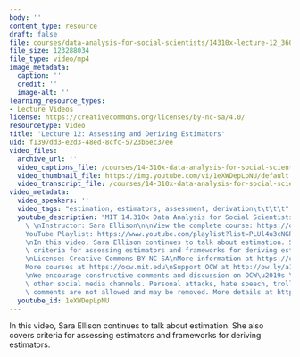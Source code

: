 ```yaml
---
body: ''
content_type: resource
draft: false
file: courses/data-analysis-for-social-scientists/14310x-lecture-12_360p_16_9.mp4
file_size: 123288034
file_type: video/mp4
image_metadata:
  caption: ''
  credit: ''
  image-alt: ''
learning_resource_types:
- Lecture Videos
license: https://creativecommons.org/licenses/by-nc-sa/4.0/
resourcetype: Video
title: 'Lecture 12: Assessing and Deriving Estimators'
uid: f1397dd3-e2d3-48ed-8cfc-5723b6ec37ee
video_files:
  archive_url: ''
  video_captions_file: /courses/14-310x-data-analysis-for-social-scientists-spring-2023/1PojOjDPcm1F7LClHqbLBH8ziL8VvWyeY_transcript.webvtt
  video_thumbnail_file: https://img.youtube.com/vi/1eXWDepLpNU/default.jpg
  video_transcript_file: /courses/14-310x-data-analysis-for-social-scientists-spring-2023/1PojOjDPcm1F7LClHqbLBH8ziL8VvWyeY_transcript.pdf
video_metadata:
  video_speakers: ''
  video_tags: "estimation, estimators, assessment, derivation\t\t\t\t"
  youtube_description: "MIT 14.310x Data Analysis for Social Scientists, Spring 2023\
    \ \nInstructor: Sara Ellison\n\nView the complete course: https://ocw.mit.edu/courses/14-310x-data-analysis-for-social-scientists-spring-2023\n\
    YouTube Playlist: https://www.youtube.com/playlist?list=PLUl4u3cNGP61ATaGTFcSp7bhogloD2wHP\n\
    \nIn this video, Sara Ellison continues to talk about estimation. She also covers\
    \ criteria for assessing estimators and frameworks for deriving estimators. \n\
    \nLicense: Creative Commons BY-NC-SA\nMore information at https://ocw.mit.edu/terms\n\
    More courses at https://ocw.mit.edu\nSupport OCW at http://ow.ly/a1If50zVRlQ\n\
    \nWe encourage constructive comments and discussion on OCW\u2019s YouTube and\
    \ other social media channels. Personal attacks, hate speech, trolling, and inappropriate\
    \ comments are not allowed and may be removed. More details at https://ocw.mit.edu/comments."
  youtube_id: 1eXWDepLpNU
---
```

In this video, Sara Ellison continues to talk about estimation. She also covers criteria for assessing estimators and frameworks for deriving estimators.
